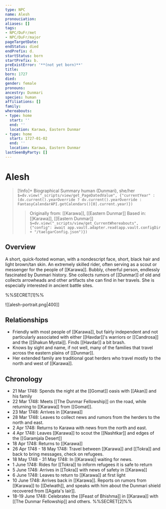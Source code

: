 ```yaml
---
type: NPC
name: Alesh
pronouciation:
aliases: []
tags:
- NPC/DuFr/met
- NPC/DuFr/major
pageTargetDate:
endStatus: died
endPrefix: d.
startStatus: born
startPrefix: b.
preExistError: '**(not yet born)**'
title:
born: 1727
died:
gender: female
pronouns:
ancestry: Dunmari
species: human
affiliations: []
family:
whereabouts:
- type: home
  start: ''
  end: ''
  location: Karawa, Eastern Dunmar
- type: home
  start: 1727-01-02
  end: ''
  location: Karawa, Eastern Dunmar
lastSeenByParty: []
---
```

# Alesh
>[!info]+ Biographical Summary
>human (Dunmari), she/her
>`$=dv.view("_scripts/view/get_PageDatedValue", {"currentYear" : (dv.current().yearOverride ? dv.current().yearOverride : FantasyCalendarAPI.getCalendars()[0].current.year)})`
>> Originally from: [[Karawa]], [[Eastern Dunmar]]
>> Based in: [[Karawa]], [[Eastern Dunmar]]
>> `$=dv.view("_scripts/view/get_CurrentWhereabouts", {"config": await app.vault.adapter.read(app.vault.configDir + "/taelgarConfig.json")})`

## Overview

A short, quick-footed woman, with a nondescript face, short, black hair and light brown/tan skin. An extremely skilled rider, often serving as a scout or messenger for the people of [[Karawa]]. Bubbly, cheerful person, endlessly fascinated by Dunmari history. She collects rumors of [[Dunmar]] of old and collects arrowheads and other artifacts she can find in her travels. She is especially interested in ancient battle sites.

%%SECRET[1]%%

![[alesh-portrait.png|400]]

## Relationships
- Friendly with most people of [[Karawa]], but fairly independent and not particularly associated with either [[Havdar]]'s warriors or [[Candrosa]] and the [[Shakun Mystai]]. Finds [[Havdar]] a bit brash. 
- Knows by sight and name, if not well, many of the families that travel across the eastern plains of [[Dunmar]]. 
- Her extended family are traditional goat herders who travel mostly to the north and west of [[Karawa]]. 

## Chronology
- 21 Mar 1748: Spends the night at the [[Gomat]] oasis with [[Akan]] and his family
- 22 Mar 1748: Meets [[The Dunmar Fellowship]] on the road, while returning to [[Karawa]] from [[Gomat]].
- 23 Mar 1748: Arrives in [[Karawa]]
- 28 Mar 1748: Leaves to collect news and rumors from the herders to the north and east. 
- 2 Apr 1748: Returns to Karawa with news from the north and east. 
- 4 Apr 1748: Leaves [[Karawa]] to scout the [[Nashtkar]] and edges of the [[Garamjala Desert]]
- 18 Apr 1748: Returns to [[Karawa]]
- 26 Apr 1748 - 18 May 1748: Travel between [[Karawa]] and [[Tokra]] and back to bring messages, check on refugees. 
- 18 May 1748 - 31 May 1748: In [[Karawa]] waiting for news. 
- 1 June 1748: Rides for [[Tokra]] to inform refugees it is safe to return
- 5 June 1748: Arrives in [[Tokra]] with news of safety in [[Karawa]]
- 6 June 1748: Leaves to return to [[Karawa]] at first light
- 10 June 1748: Arrives back in [[Karawa]]. Reports on rumors from [[Karawa]] to [[Delwath]], and speaks with him about the Dunmari shield recovered from [[Agata's lair]]. 
- 18-19 June 1748: Celebrates the [[Feast of Bhishma]] in [[Karawa]] with [[The Dunmar Fellowship]] and others. 
%%SECRET[2]%%
